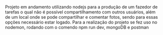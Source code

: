 Projeto em andamento utilizando nodejs para a produção de um fazedor de tarefas o qual não é possível compartilhamento com outros usuários, 
além de um local onde se pode compartilhar e comentar fotos, sendo para essas opções necessário estar logado.
Para a realização do projeto se fez uso no nodemon, rodando com o comendo npm run dev, mongoDB e postman
